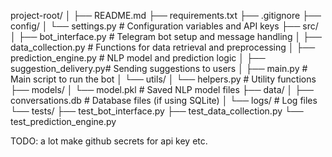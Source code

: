 project-root/
│
├── README.md
├── requirements.txt
├── .gitignore
├── config/
│   └── settings.py           # Configuration variables and API keys
├── src/
│   ├── bot_interface.py      # Telegram bot setup and message handling
│   ├── data_collection.py    # Functions for data retrieval and preprocessing
│   ├── prediction_engine.py  # NLP model and prediction logic
│   ├── suggestion_delivery.py# Sending suggestions to users
│   ├── main.py               # Main script to run the bot
│   └── utils/
│       └── helpers.py        # Utility functions
├── models/
│   └── model.pkl             # Saved NLP model files
├── data/
│   ├── conversations.db      # Database files (if using SQLite)
│   └── logs/                 # Log files
└── tests/
    ├── test_bot_interface.py
    ├── test_data_collection.py
    └── test_prediction_engine.py


TODO: 
a lot
make github secrets for api key etc.